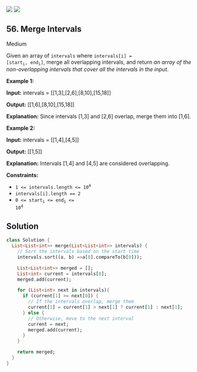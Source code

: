 [![](https://img.shields.io/github/stars/javadev/LeetCode-in-All?label=Stars&style=flat-square)](https://github.com/javadev/LeetCode-in-All)
[![](https://img.shields.io/github/forks/javadev/LeetCode-in-All?label=Fork%20me%20on%20GitHub%20&style=flat-square)](https://github.com/javadev/LeetCode-in-All/fork)

## 56\. Merge Intervals

Medium

Given an array of `intervals` where <code>intervals[i] = [start<sub>i</sub>, end<sub>i</sub>]</code>, merge all overlapping intervals, and return _an array of the non-overlapping intervals that cover all the intervals in the input_.

**Example 1:**

**Input:** intervals = \[\[1,3],[2,6],[8,10],[15,18]]

**Output:** [[1,6],[8,10],[15,18]]

**Explanation:** Since intervals [1,3] and [2,6] overlap, merge them into [1,6].

**Example 2:**

**Input:** intervals = \[\[1,4],[4,5]]

**Output:** [[1,5]]

**Explanation:** Intervals [1,4] and [4,5] are considered overlapping.

**Constraints:**

*   <code>1 <= intervals.length <= 10<sup>4</sup></code>
*   `intervals[i].length == 2`
*   <code>0 <= start<sub>i</sub> <= end<sub>i</sub> <= 10<sup>4</sup></code>

## Solution

```dart
class Solution {
  List<List<int>> merge(List<List<int>> intervals) {
    // Sort the intervals based on the start time
    intervals.sort((a, b) =>a[0].compareTo(b[0]));

    List<List<int>> merged = [];
    List<int> current = intervals[0];
    merged.add(current);

    for (List<int> next in intervals){
      if (current[1] >= next[0]) {
        // If the intervals overlap, merge them
        current[1] = current[1] > next[1] ? current[1] : next[1];
      } else {
        // Otherwise, move to the next interval
        current = next;
        merged.add(current);
      }
    }

    return merged;
  }
}
```